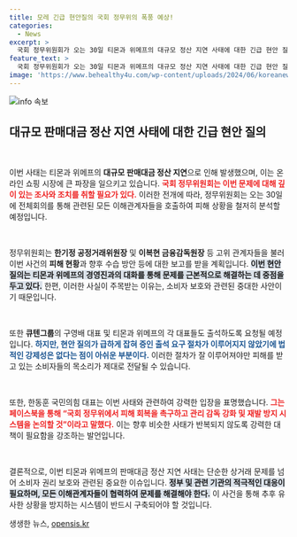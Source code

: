 ```yaml
---
title: 모레 긴급 현안질의 국회 정무위의 폭풍 예상!
categories:
  - News
excerpt: >
  국회 정무위원회가 오는 30일 티몬과 위메프의 대규모 정산 지연 사태에 대한 긴급 현안 질의를 진행합니다. 피해 현황과 수습 방안이 논의될 예정이며, 주요 인사들의 출석도 추진 중입니다. 이 사태의 책임을 묻겠다는 강력한 의지를 확인할 수 있습니다!
feature_text: >
  국회 정무위원회가 오는 30일 티몬과 위메프의 대규모 정산 지연 사태에 대한 긴급 현안 질의를 진행합니다. 피해 현황과 수습 방안이 논의될 예정이며, 주요 인사들의 출석도 추진 중입니다. 이 사태의 책임을 묻겠다는 강력한 의지를 확인할 수 있습니다!
image: 'https://www.behealthy4u.com/wp-content/uploads/2024/06/koreanews.jpg'
---
```


<p><img src="https://www.behealthy4u.com/wp-content/uploads/2024/06/koreanews.jpg" alt="info 속보" /></p>

<h2 data-ke-size="size26">대규모 판매대금 정산 지연 사태에 대한 긴급 현안 질의</h2>

<p data-ke-size="size16">&nbsp;</p>

<p>이번 사태는 티몬과 위메프의 <strong>대규모 판매대금 정산 지연</strong>으로 인해 발생했으며, 이는 온라인 쇼핑 시장에 큰 파장을 일으키고 있습니다. <b><span style="color: #ee2323;">국회 정무위원회는 이번 문제에 대해 깊이 있는 조사와 조치를 취할 필요가 있다.</span></b> 이러한 전개에 따라, 정무위원회는 오는 30일에 전체회의를 통해 관련된 모든 이해관계자들을 호출하여 피해 상황을 철저히 분석할 예정입니다.</p>

<p data-ke-size="size16">&nbsp;</p>

<p>정무위원회는 <strong>한기정 공정거래위원장</strong> 및 <strong>이복현 금융감독원장</strong> 등 고위 관계자들을 불러 이번 사건의 <strong>피해 현황</strong>과 향후 수습 방안 등에 대한 보고를 받을 계획입니다. <b><span style="background-color: #21538527;">이번 현안 질의는 티몬과 위메프의 경영진과의 대화를 통해 문제를 근본적으로 해결하는 데 중점을 두고 있다.</span></b> 한편, 이러한 사실이 주목받는 이유는, 소비자 보호와 관련된 중대한 사안이기 때문입니다.</p>

<p data-ke-size="size16">&nbsp;</p>

<p>또한 <strong>큐텐그룹</strong>의 구영배 대표 및 티몬과 위메프의 각 대표들도 출석하도록 요청될 예정입니다. <b><span style="color: #1a5490;">하지만, 현안 질의가 급하게 잡혀 증인 출석 요구 절차가 이루어지지 않았기에 법적인 강제성은 없다는 점이 아쉬운 부분이다.</span></b> 이러한 절차가 잘 이루어져야만 피해를 받고 있는 소비자들의 목소리가 제대로 전달될 수 있습니다.</p>

<p data-ke-size="size16">&nbsp;</p>

<p>또한, 한동훈 국민의힘 대표는 이번 사태와 관련하여 강력한 입장을 표명했습니다. <b><span style="color: #ee2323;">그는 페이스북을 통해 “국회 정무위에서 피해 회복을 촉구하고 관리 감독 강화 및 재발 방지 시스템을 논의할 것”이라고 말했다.</span></b> 이는 향후 비슷한 사태가 반복되지 않도록 강력한 대책이 필요함을 강조하는 발언입니다.</p>

<p data-ke-size="size16">&nbsp;</p>

<p>결론적으로, 이번 티몬과 위메프의 판매대금 정산 지연 사태는 단순한 상거래 문제를 넘어 소비자 권리 보호와 관련된 중요한 이슈입니다. <b><span style="background-color: #21538527;">정부 및 관련 기관의 적극적인 대응이 필요하며, 모든 이해관계자들이 협력하여 문제를 해결해야 한다.</span></b> 이 사건을 통해 추후 유사한 상황을 방지하는 시스템이 반드시 구축되어야 할 것입니다.</p>
생생한 뉴스, <a href="https://opensis.kr" rel="dofollow">opensis.kr</a>


